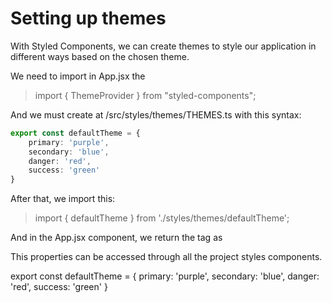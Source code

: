 
# Setting up themes

With Styled Components, we can create themes to style our application in different ways based on the chosen theme.

We need to import in App.jsx the
> import { ThemeProvider } from "styled-components";

And we must create at /src/styles/themes/THEMES.ts with this syntax:
```ts
export const defaultTheme = {
    primary: 'purple',
    secondary: 'blue',
    danger: 'red',
    success: 'green'
}
```

After that, we import this:
> import { defaultTheme } from './styles/themes/defaultTheme';

And in the App.jsx component, we return the tag as <ThemeProvider theme={defaultTheme}>

This properties can be accessed through all the project styles components.


export const defaultTheme = {
    primary: 'purple',
    secondary: 'blue',
    danger: 'red',
    success: 'green'
}
